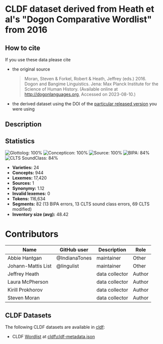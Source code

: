 # CLDF dataset derived from Heath et al's "Dogon Comparative Wordlist" from 2016

## How to cite

If you use these data please cite
- the original source
  > Moran, Steven & Forkel, Robert & Heath, Jeffrey (eds.) 2016. Dogon and Bangime Linguistics. Jena: Max Planck Institute for the Science of Human History. (Available online at http://dogonlanguages.org, Accessed on 2023-08-10.)
- the derived dataset using the DOI of the [particular released version](../../releases/) you were using

## Description


## Statistics


![Glottolog: 100%](https://img.shields.io/badge/Glottolog-100%25-brightgreen.svg "Glottolog: 100%")
![Concepticon: 100%](https://img.shields.io/badge/Concepticon-100%25-brightgreen.svg "Concepticon: 100%")
![Source: 100%](https://img.shields.io/badge/Source-100%25-brightgreen.svg "Source: 100%")
![BIPA: 84%](https://img.shields.io/badge/BIPA-84%25-yellowgreen.svg "BIPA: 84%")
![CLTS SoundClass: 84%](https://img.shields.io/badge/CLTS%20SoundClass-84%25-yellowgreen.svg "CLTS SoundClass: 84%")

- **Varieties:** 24
- **Concepts:** 944
- **Lexemes:** 17,420
- **Sources:** 1
- **Synonymy:** 1.12
- **Invalid lexemes:** 0
- **Tokens:** 116,634
- **Segments:** 82 (13 BIPA errors, 13 CLTS sound class errors, 69 CLTS modified)
- **Inventory size (avg):** 48.42

# Contributors

Name | GitHub user | Description | Role
--- | --- | --- | ---
Abbie Hantgan | @IndianaTones | maintainer | Other
Johann-Mattis List | @lingulist | maintainer | Other
Jeffrey Heath | | data collector | Author
Laura McPherson | | data collector | Author
Kirill Prokhorov | | data collector | Author
Steven Moran | | data collector | Author




## CLDF Datasets

The following CLDF datasets are available in [cldf](cldf):

- CLDF [Wordlist](https://github.com/cldf/cldf/tree/master/modules/Wordlist) at [cldf\cldf-metadata.json](cldf\cldf-metadata.json)